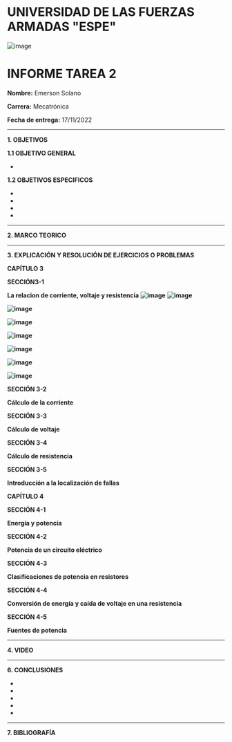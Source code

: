 # UNIVERSIDAD DE LAS FUERZAS ARMADAS "ESPE"
![image](https://user-images.githubusercontent.com/116772918/200762591-a164d8db-c02e-4269-8bb4-0bc4c810d79f.png)

# INFORME TAREA 2

**Nombre:** Emerson Solano

**Carrera:** Mecatrónica

**Fecha de entrega:** 17/11/2022

--------------------------------------------------------------------------------------------------------------------------------------------------------------------------------------

**1. OBJETIVOS**

**1.1  OBJETIVO GENERAL**

*  

**1.2  OBJETIVOS ESPECIFICOS**

*

* 

* 

*  

--------------------------------------------------------------------------------------------------------------------------------------------------------------------------------------
**2. MARCO TEORICO**


---------------------------------------------------------------------------------------------------------------------------------------------------------------------------------------
**3. EXPLICACIÓN Y RESOLUCIÓN DE EJERCICIOS O PROBLEMAS**

**CAPÍTULO 3**

**SECCIÓN3-1**

**La relacion de corriente, voltaje y resistencia**
**![image](https://user-images.githubusercontent.com/116835707/202079264-20700d47-8e34-419f-8917-69361fc3b84d.png)**
**![image](https://user-images.githubusercontent.com/116835707/202079366-6d57dd90-b561-40c6-8b37-30a67eac11d9.png)**

**![image](https://user-images.githubusercontent.com/116835707/202079416-c6c8b30d-2ad7-4848-a27a-bcd1b919face.png)**

**![image](https://user-images.githubusercontent.com/116835707/202079491-53fe67db-5342-4f03-b03a-37827a19af4d.png)**

**![image](https://user-images.githubusercontent.com/116835707/202079536-0ea571a6-e34f-4543-91c5-44d5390b2b03.png)**

**![image](https://user-images.githubusercontent.com/116835707/202079608-91bed1f5-6f9b-4628-b31b-a5c5ba023329.png)**

**![image](https://user-images.githubusercontent.com/116835707/202079694-35c3e5cb-5f32-4692-96a1-c802a06095a1.png)**

**![image](https://user-images.githubusercontent.com/116835707/202079761-49be6149-0e48-4d44-ac8b-77e56d0beb0d.png)**


**SECCIÓN 3-2**

**Cálculo de la corriente**



**SECCIÓN 3-3**

**Cálculo de voltaje**

**SECCIÓN 3-4**

**Cálculo de resistencia**

**SECCIÓN 3-5**

**Introducción a la localización de fallas**

**CAPÍTULO 4**

**SECCIÓN 4-1**

**Energía y potencia**


**SECCIÓN 4-2**

**Potencia de un circuito eléctrico**


**SECCIÓN 4-3**

**Clasificaciones de potencia en resistores**


**SECCIÓN 4-4**

**Conversión de energía y caída de voltaje en una resistencia**


**SECCIÓN 4-5**

**Fuentes de potencia**

--------------------------------------------------------------------------------------------------------------------------------------------------------------------------------------
**4. VIDEO**



---------------------------------------------------------------------------------------------------------------------------------------------------------------------------------------
**6. CONCLUSIONES**

*
* 
* 
* 
* 
----------------------------------------------------------------------------------------------------------------------------------------------------------------------------------------

**7. BIBLIOGRAFÍA**
